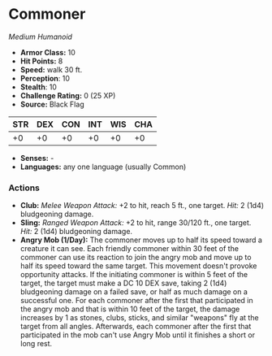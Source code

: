 # Commoner

*Medium* *Humanoid*

- **Armor Class:** 10
- **Hit Points:** 8 
- **Speed:** walk 30 ft.
- **Perception**: 10
- **Stealth**: 10
- **Challenge Rating:** 0 (25 XP)
- **Source:** Black Flag

| STR | DEX | CON | INT | WIS | CHA |
| --- | --- | --- | --- | --- | --- |
| +0 | +0 | +0 | +0 | +0 | +0 |

- **Senses:** -
- **Languages:** any one language (usually Common)

### Actions

- **Club:** _Melee Weapon Attack:_ +2 to hit, reach 5 ft., one target. _Hit:_ 2 (1d4) bludgeoning damage.
- **Sling:** _Ranged Weapon Attack:_ +2 to hit, range 30/120 ft., one target. _Hit:_ 2 (1d4) bludgeoning damage.
- **Angry Mob (1/Day):** The commoner moves up to half its speed toward a creature it can see. Each friendly commoner within 30 feet of the commoner can use its reaction to join the angry mob and move up to half its speed toward the same target. This movement doesn't provoke opportunity attacks. If the initiating commoner is within 5 feet of the target, the target must make a DC 10 DEX save, taking 2 (1d4) bludgeoning damage on a failed save, or half as much damage on a successful one. For each commoner after the first that participated in the angry mob and that is within 10 feet of the target, the damage increases by 1 as stones, clubs, sticks, and similar "weapons" fly at the target from all angles. Afterwards, each commoner after the first that participated in the mob can't use Angry Mob until it finishes a short or long rest.
